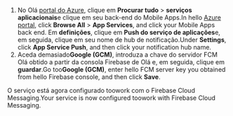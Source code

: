 
1. <span data-ttu-id="63cad-101">No Olá [portal do Azure](https://portal.azure.com/), clique em **Procurar tudo** > **serviços aplicacionais**e clique em seu back-end do Mobile Apps.</span><span class="sxs-lookup"><span data-stu-id="63cad-101">In hello [Azure portal](https://portal.azure.com/), click **Browse All** > **App Services**, and click your Mobile Apps back end.</span></span> <span data-ttu-id="63cad-102">Em **definições**, clique em **Push do serviço de aplicações**e, em seguida, clique em seu nome de hub de notificação.</span><span class="sxs-lookup"><span data-stu-id="63cad-102">Under **Settings**, click **App Service Push**, and then click your notification hub name.</span></span>
2. <span data-ttu-id="63cad-103">Aceda demasiado**Google (GCM)**, introduza a chave do servidor FCM Olá obtido a partir da consola Firebase de Olá e, em seguida, clique em **guardar**.</span><span class="sxs-lookup"><span data-stu-id="63cad-103">Go too**Google (GCM)**, enter hello FCM server key you obtained from hello Firebase console, and then click **Save**.</span></span>

<span data-ttu-id="63cad-104">O serviço está agora configurado toowork com o Firebase Cloud Messaging.</span><span class="sxs-lookup"><span data-stu-id="63cad-104">Your service is now configured toowork with Firebase Cloud Messaging.</span></span>

<!-- URLs. -->

<!-- images -->
